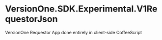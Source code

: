 VersionOne.SDK.Experimental.V1RequestorJson
===========================================

VersionOne Requestor App done entirely in client-side CoffeeScript